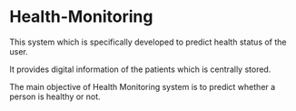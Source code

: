 # Health-Monitoring
This system which is specifically developed to predict health status of the user.

It provides digital information of the patients which is centrally stored.

The main objective of Health Monitoring system is to predict whether a person is healthy or not.
